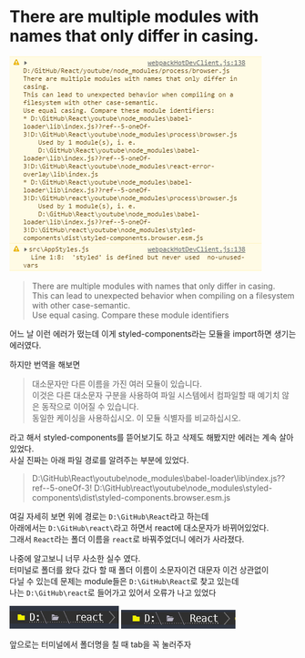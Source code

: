 # There are multiple modules with names that only differ in casing.

![errorImg](./img/webpackHotDevClient.png)

> There are multiple modules with names that only differ in casing.<br>
> This can lead to unexpected behavior when compiling on a filesystem with other case-semantic.<br>
> Use equal casing. Compare these module identifiers

어느 날 이런 에러가 떴는데 이게 styled-components라는 모듈을 import하면 생기는 에러였다.<br>

하지만 번역을 해보면 

> 대소문자만 다른 이름을 가진 여러 모듈이 있습니다.<br>
이것은 다른 대소문자 구분을 사용하여 파일 시스템에서 컴파일할 때 예기치 않은 동작으로 이어질 수 있습니다.<br>
동일한 케이싱을 사용하십시오. 이 모듈 식별자를 비교하십시오.

라고 해서 styled-components를 뜯어보기도 하고 삭제도 해봤지만 에러는 계속 살아있었다.<br>
사실 진짜는 아래 파일 경로를 알려주는 부분에 있었다.

> D:\GitHub\React\youtube\node_modules\babel-loader\lib\index.js??ref--5-oneOf-3!
D:\GitHub\react\youtube\node_modules\styled-components\dist\styled-components.browser.esm.js

여길 자세히 보면 위에 경로는 `D:\GitHub\React`라고 하는데<br>
아래에서는 `D:\GitHub\react\`라고 하면서 react에 대소문자가 바뀌어있었다.<br>
그래서 `React`라는 폴더 이름을 `react`로 바꿔주었더니 에러가 사라졌다.

나중에 알고보니 너무 사소한 실수 였다.<br>
터미널로 폴더를 왔다 갔다 할 때 폴더 이름이 소문자이건 대문자 이건 상관없이<br>
다닐 수 있는데 문제는 module들은 `D:\GitHub\React`로 찾고 있는데<br>
나는 `D:\GitHub\react`로 들어가고 있어서 오류가 나고 있었다

![img](./img/pathIMG.png)
![img](./img/pathIMG2.png)

앞으로는 터미널에서 폴더명을 칠 때 tab을 꼭 눌러주자